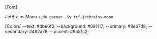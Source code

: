 [Font]

JetBrains Mono `sudo pacman -Sy ttf-jetbrains-mono`

[Colors]
--text: #dbe6f2;
--background: #081117;
--primary: #8eb7d8;
--secondary: #462a78;
--accent: #9a51c2;
